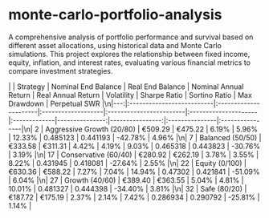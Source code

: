 # monte-carlo-portfolio-analysis
A comprehensive analysis of portfolio performance and survival based on different asset allocations, using historical data and Monte Carlo simulations. This project explores the relationship between fixed income, equity, inflation, and interest rates, evaluating various financial metrics to compare investment strategies.

|    | Strategy                  | Nominal End Balance   | Real End Balance   | Nominal Annual Return   | Real Annual Return   | Volatility   |   Sharpe Ratio |   Sortino Ratio | Max Drawdown   | Perpetual SWR   |\n|---:|:--------------------------|:----------------------|:-------------------|:------------------------|:---------------------|:-------------|---------------:|----------------:|:---------------|:----------------|\n|  2 | Aggressive Growth (20/80) | €509.29               | €475.22            | 6.19%                   | 5.96%                | 12.33%       |       0.485123 |        0.441193 | -42.78%        | 4.96%           |\n|  7 | Balanced (50/50)          | €333.58               | €311.31            | 4.42%                   | 4.19%                | 9.03%        |       0.465318 |        0.443823 | -30.76%        | 3.19%           |\n| 17 | Conservative (60/40)      | €280.92               | €262.19            | 3.78%                   | 3.55%                | 8.22%        |       0.431945 |        0.418081 | -27.64%        | 2.55%           |\n| 22 | Equity (0/100)            | €630.36               | €588.22            | 7.27%                   | 7.04%                | 14.94%       |       0.47302  |        0.421841 | -51.09%        | 6.04%           |\n| 27 | Growth (40/60)            | €389.40               | €363.55            | 5.04%                   | 4.81%                | 10.01%       |       0.481327 |        0.444398 | -34.40%        | 3.81%           |\n| 32 | Safe (80/20)              | €187.72               | €175.19            | 2.37%                   | 2.14%                | 7.42%        |       0.286934 |        0.290792 | -25.81%        | 1.14%           |

